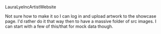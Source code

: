 LauraLyeIncArtistWebsite



Not sure how to make it so I can log in and upload artwork to the showcase page. I'd rather do it that way then to have a massive folder of src images.  I can start with a few of this/that for mock data though.
